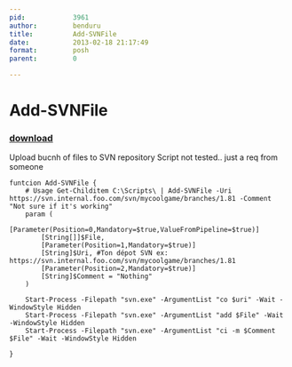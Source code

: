 ```yaml
---
pid:            3961
author:         benduru
title:          Add-SVNFile
date:           2013-02-18 21:17:49
format:         posh
parent:         0

---
```


# Add-SVNFile

### [download](//scripts/3961.ps1)

Upload bucnh of files to SVN repository
Script not tested.. just a req from someone

```posh
funtcion Add-SVNFile {
    # Usage Get-Childitem C:\Scripts\ | Add-SVNFile -Uri https://svn.internal.foo.com/svn/mycoolgame/branches/1.81 -Comment "Not sure if it's working"
    param (
        [Parameter(Position=0,Mandatory=$true,ValueFromPipeline=$true)]
        [String[]]$File,
        [Parameter(Position=1,Mandatory=$true)]
        [String]$Uri, #Ton dépot SVN ex: https://svn.internal.foo.com/svn/mycoolgame/branches/1.81
        [Parameter(Position=2,Mandatory=$true)]
        [String]$Comment = "Nothing"
    )

    Start-Process -Filepath "svn.exe" -ArgumentList "co $uri" -Wait -WindowStyle Hidden
    Start-Process -Filepath "svn.exe" -ArgumentList "add $File" -Wait -WindowStyle Hidden
    Start-Process -Filepath "svn.exe" -ArgumentList "ci -m $Comment $File" -Wait -WindowStyle Hidden

}
```
